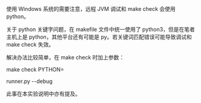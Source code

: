 使用 Windows 系统的需要注意，远程 JVM 调试和 make check 会使用 python。

关于 python 关键字问题，在 makefile 文件中统一使用了 python3，但是在笔者主机上是 python，其他平台还有可能是 py。若关键词匹配错误可能导致调试和 make check 失效。

解决办法比较简单，在 make check 时加上参数：

make check PYTHON=<keyword for python3>

<keyword for python3> runner.py --debug

此事在本实验说明中亦有提及。